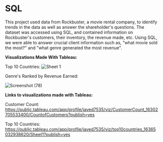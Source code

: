 # SQL

This project used data from Rockbuster, a movie rental company, to identify trends in the data as well as answer the shareholder's questions. The dataset was accessed using SQL, and contained information on Rockbuster's customers, their inventory, the revenue made, etc. Using SQL, we were able to answer crucial client information such as, "what movie sold the most?" and "what genre generated the most revenue".

**Visualizations Made With Tableau:**

Top 10 Countries:
![Sheet 1](https://user-images.githubusercontent.com/93872864/141028254-ba877a62-5d89-4496-ad84-94cdaefa6280.png)


Genre's Ranked by Revenue Earned:

![Screenshot (78)](https://user-images.githubusercontent.com/93872864/141031888-60c9dfcb-70c8-4ab7-a9d9-e3d11b14aac0.png)



**Links to visualizations made with Tableau:**

Customer Count: https://public.tableau.com/app/profile/javed7535/viz/CustomerCount_16302705533400/CountofCustomers?publish=yes

Top 10 Countries: https://public.tableau.com/app/profile/javed7535/viz/top10countries_16365032938620/Sheet1?publish=yes

